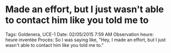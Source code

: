 # Made an effort, but I just wasn't able to contact him like you told me to

Tags: Goldenera, UCE-1
Date: 02/05/2015 7:59 AM
Observation heure: heure inventée
Procès: So I was
saying like, "Hey, I made an effort, but I just wasn't able
to contact him like you told me to.”